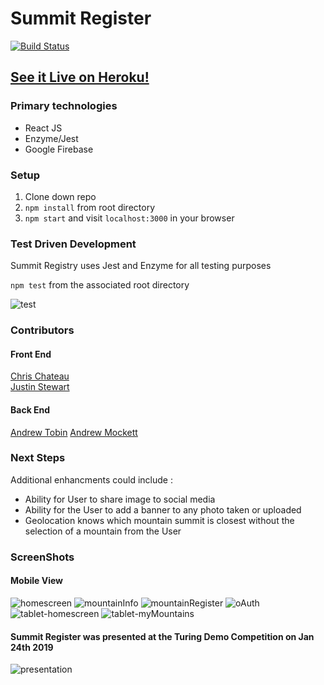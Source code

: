 # Summit Register

[![Build Status](https://travis-ci.org/christopherchateau/summit-register-FE.svg?branch=master)](https://travis-ci.org/christopherchateau/summit-register-FE)<br>

## [See it Live on Heroku!](https://summit-register.herokuapp.com/)


### Primary technologies
* React JS
* Enzyme/Jest
* Google Firebase

### Setup

1. Clone down repo
2. `npm install` from root directory
3. `npm start` and visit `localhost:3000` in your browser

### Test Driven Development

Summit Registry uses Jest and Enzyme for all testing purposes

`npm test` from the associated root directory

![test](./src/utilities/Images/summit-register-test-coverage.png)

### Contributors

#### Front End
[Chris Chateau](https://github.com/christopherchateau)<br>
[Justin Stewart](https://github.com/Jstewart3313)<br>

#### Back End
[Andrew Tobin](https://github.com/andrewetobin)
[Andrew Mockett](https://github.com/MacInnes)<br>

### Next Steps
Additional enhancments could include :
* Ability for User to share image to social media
* Ability for the User to add a banner to any photo taken or uploaded
* Geolocation knows which mountain summit is closest without the selection of a mountain from the User

### ScreenShots

#### Mobile View

![homescreen](./src/utilities/videos/iphone-home.png)
![mountainInfo](./src/utilities/videos/iphone-mountainInfo.png)
![mountainRegister](./src/utilities/videos/iphone-mountainRegister.png)
![oAuth](./src/utilities/videos/iphone-oAuth.png)
![tablet-homescreen](./src/utilities/videos/tablet-home.png)
![tablet-myMountains](./src/utilities/videos/tablet-myMountains.png)

#### Summit Register was presented at the Turing Demo Competition on Jan 24th 2019

![presentation](./src/utilities/Images/demo-comp.jpg)
